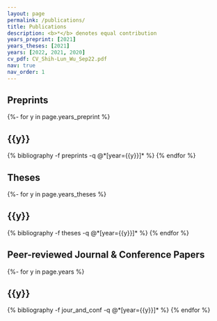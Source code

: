 ```yaml
---
layout: page
permalink: /publications/
title: Publications
description: <b>*</b> denotes equal contribution
years_preprint: [2021]
years_theses: [2021]
years: [2022, 2021, 2020]
cv_pdf: CV_Shih-Lun_Wu_Sep22.pdf
nav: true
nav_order: 1
---
```

<!-- _pages/publications.md -->

<article>
<div class="publications">
<h2 class="publ-cat">Preprints</h2>
{%- for y in page.years_preprint %}
  <h2 class="year">{{y}}</h2>
  {% bibliography -f preprints -q @*[year={{y}}]* %}
{% endfor %}
</div>

<div class="publications">
<h2 class="publ-cat">Theses</h2>
{%- for y in page.years_theses %}
  <h2 class="year">{{y}}</h2>
  {% bibliography -f theses -q @*[year={{y}}]* %}
{% endfor %}
</div>

<div class="publications">
<h2 class="publ-cat">Peer-reviewed Journal & Conference Papers</h2>
{%- for y in page.years %}
  <h2 class="year">{{y}}</h2>
  {% bibliography -f jour_and_conf -q @*[year={{y}}]* %}
{% endfor %}
</div>
</article>